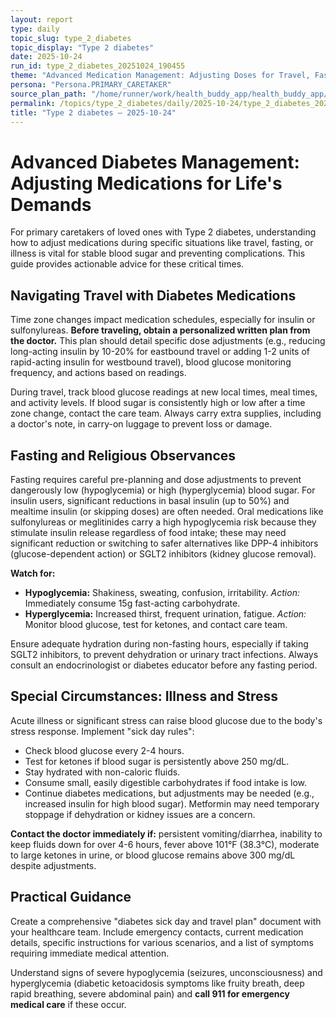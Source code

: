 ```yaml
---
layout: report
type: daily
topic_slug: type_2_diabetes
topic_display: "Type 2 diabetes"
date: 2025-10-24
run_id: type_2_diabetes_20251024_190455
theme: "Advanced Medication Management: Adjusting Doses for Travel, Fasting, and Special Circumstances"
persona: "Persona.PRIMARY_CARETAKER"
source_plan_path: "/home/runner/work/health_buddy_app/health_buddy_app/.results/type_2_diabetes/weekly_plan/2025-10-20/plan.json"
permalink: /topics/type_2_diabetes/daily/2025-10-24/type_2_diabetes_20251024_190455/
title: "Type 2 diabetes — 2025-10-24"
---
```


# Advanced Diabetes Management: Adjusting Medications for Life's Demands

For primary caretakers of loved ones with Type 2 diabetes, understanding how to adjust medications during specific situations like travel, fasting, or illness is vital for stable blood sugar and preventing complications. This guide provides actionable advice for these critical times.

## Navigating Travel with Diabetes Medications

Time zone changes impact medication schedules, especially for insulin or sulfonylureas. **Before traveling, obtain a personalized written plan from the doctor.** This plan should detail specific dose adjustments (e.g., reducing long-acting insulin by 10-20% for eastbound travel or adding 1-2 units of rapid-acting insulin for westbound travel), blood glucose monitoring frequency, and actions based on readings.

During travel, track blood glucose readings at new local times, meal times, and activity levels. If blood sugar is consistently high or low after a time zone change, contact the care team. Always carry extra supplies, including a doctor's note, in carry-on luggage to prevent loss or damage.

## Fasting and Religious Observances

Fasting requires careful pre-planning and dose adjustments to prevent dangerously low (hypoglycemia) or high (hyperglycemia) blood sugar. For insulin users, significant reductions in basal insulin (up to 50%) and mealtime insulin (or skipping doses) are often needed. Oral medications like sulfonylureas or meglitinides carry a high hypoglycemia risk because they stimulate insulin release regardless of food intake; these may need significant reduction or switching to safer alternatives like DPP-4 inhibitors (glucose-dependent action) or SGLT2 inhibitors (kidney glucose removal).

**Watch for:**
*   **Hypoglycemia:** Shakiness, sweating, confusion, irritability. *Action:* Immediately consume 15g fast-acting carbohydrate.
*   **Hyperglycemia:** Increased thirst, frequent urination, fatigue. *Action:* Monitor blood glucose, test for ketones, and contact care team.

Ensure adequate hydration during non-fasting hours, especially if taking SGLT2 inhibitors, to prevent dehydration or urinary tract infections. Always consult an endocrinologist or diabetes educator before any fasting period.

## Special Circumstances: Illness and Stress

Acute illness or significant stress can raise blood glucose due to the body's stress response. Implement "sick day rules":
*   Check blood glucose every 2-4 hours.
*   Test for ketones if blood sugar is persistently above 250 mg/dL.
*   Stay hydrated with non-caloric fluids.
*   Consume small, easily digestible carbohydrates if food intake is low.
*   Continue diabetes medications, but adjustments may be needed (e.g., increased insulin for high blood sugar). Metformin may need temporary stoppage if dehydration or kidney issues are a concern.

**Contact the doctor immediately if:** persistent vomiting/diarrhea, inability to keep fluids down for over 4-6 hours, fever above 101°F (38.3°C), moderate to large ketones in urine, or blood glucose remains above 300 mg/dL despite adjustments.

## Practical Guidance

Create a comprehensive "diabetes sick day and travel plan" document with your healthcare team. Include emergency contacts, current medication details, specific instructions for various scenarios, and a list of symptoms requiring immediate medical attention.

Understand signs of severe hypoglycemia (seizures, unconsciousness) and hyperglycemia (diabetic ketoacidosis symptoms like fruity breath, deep rapid breathing, severe abdominal pain) and **call 911 for emergency medical care** if these occur.
